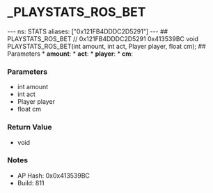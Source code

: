 # _PLAYSTATS_ROS_BET

--- ns: STATS aliases: ["0x121FB4DDDC2D5291"] --- ## PLAYSTATS_ROS_BET  // 0x121FB4DDDC2D5291 0x413539BC void PLAYSTATS_ROS_BET(int amount, int act, Player player, float cm);   ## Parameters * **amount**: * **act**: * **player**: * **cm**:

### Parameters
* int amount
* int act
* Player player
* float cm

### Return Value
* void

### Notes
* AP Hash: 0x0x413539BC
* Build: 811


